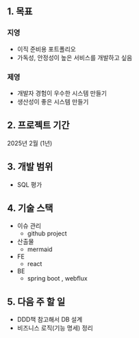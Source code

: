 ## 1. 목표
### 지영
- 이직 준비용 포트폴리오 
- 가독성, 안정성이 높은 서비스를 개발하고 싶음

### 제영
- 개발자 경험이 우수한 시스템 만들기
- 생산성이 좋은 시스템 만들기

## 2. 프로젝트 기간
2025년 2월 (1년)

## 3. 개발 범위
- SQL 평가

## 4. 기술 스택
- 이슈 관리 
    - github project
- 산출물 
    - mermaid 
- FE 
    - react
- BE
    - spring boot , webflux

## 5. 다음 주 할 일
- DDD책 참고해서 DB 설계
- 비즈니스 로직(기능 명세) 정리
